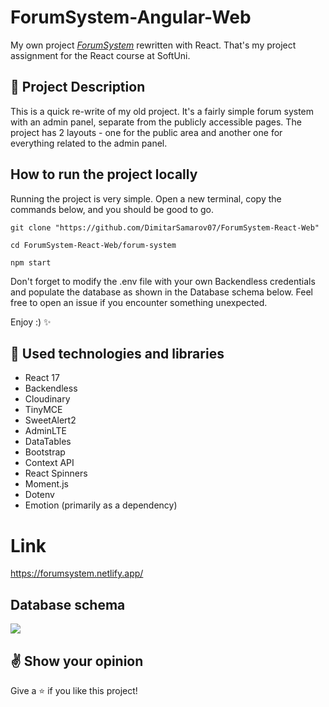 # ForumSystem-Angular-Web

My own project *[ForumSystem](https://github.com/DimitarSamarov07/ForumSystem-Web)* rewritten with React. That's my
project assignment for the React course at SoftUni.

## :pencil: Project Description

This is a quick re-write of my old project. It's a fairly simple forum system with an admin panel, separate from the
publicly accessible pages. The project has 2 layouts - one for the public area and another one for everything related to
the admin panel.

## How to run the project locally

Running the project is very simple. Open a new terminal, copy the commands below, and you should be good to go.

```
git clone "https://github.com/DimitarSamarov07/ForumSystem-React-Web"
```

```
cd ForumSystem-React-Web/forum-system
```

```
npm start
```

Don't forget to modify the .env file with your own Backendless credentials and populate the database as shown in the
Database schema below. Feel free to open an issue if you encounter something unexpected.

Enjoy :) :sparkles:

## :hammer: Used technologies and libraries

* React 17
* Backendless
* Cloudinary
* TinyMCE
* SweetAlert2
* AdminLTE
* DataTables
* Bootstrap
* Context API
* React Spinners
* Moment.js
* Dotenv
* Emotion (primarily as a dependency)

# Link

https://forumsystem.netlify.app/

## Database schema

![](https://i.ibb.co/n0HZBFY/Categories-schema.png)

## :v: Show your opinion

Give a :star: if you like this project!


